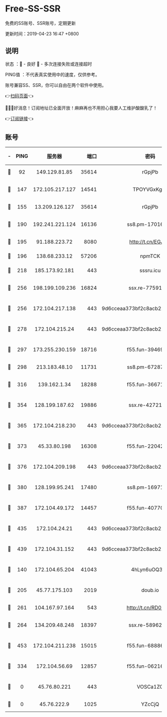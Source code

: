 # Free-SS-SSR

免费的SS账号、SSR账号，定期更新

更新时间：2019-04-23 16:47 +0800

## 说明

状态     ：🙂 - 良好 🙁 - 多次连接失败或连接超时

PING值   ：不代表真实使用中的速度，仅供参考。

账号兼容SS、SSR，你可以自由在两个软件中使用。

👉[扫码页面](https://liesauer.github.io/Free-SS-SSR/)👈

🎉🎉🎉好消息！订阅地址已全面开放！麻麻再也不用担心我要人工维护酸酸乳了！

👉[订阅链接](https://www.liesauer.net/yogurt/subscribe?ACCESS_TOKEN=DAYxR3mMaZAsaqUb)👈

## 账号

|-|PING|服务器|端口|密码|加密方式|区域|
|:----:|:----:|:-----:|-----:|:----:|:----:|:----:|
|🙂|92|149.129.81.85|35614|rGpjPb|rc4-md5|HK|
|🙂|147|172.105.217.127|14541|TPOYVGxKglpi|aes-256-cfb|JP|
|🙂|155|13.209.126.127|35614|rGpjPb|rc4-md5|KR|
|🙂|190|192.241.221.124|16136|ss8.pm-17016090|aes-256-cfb|US|
|🙂|195|91.188.223.72|8080|http://t.cn/EGJIyrl|rc4-md5|RU|
|🙂|196|138.68.233.12|57206|npmTCK|rc4-md5|US|
|🙂|218|185.173.92.181|443|sssru.icu|rc4-md5|RU|
|🙂|256|198.199.109.236|16824|ssx.re-77591360|aes-256-cfb|US|
|🙂|256|172.104.217.138|443|9d6cceaa373bf2c8acb22e60b6a58be6|aes-256-cfb|US|
|🙂|278|172.104.215.24|443|9d6cceaa373bf2c8acb22e60b6a58be6|aes-256-cfb|US|
|🙂|297|173.255.230.159|18716|f55.fun-39469519|aes-256-cfb|US|
|🙂|298|213.183.48.10|11731|ss8.pm-67287646|rc4-md5|RU|
|🙂|316|139.162.1.34|18288|f55.fun-36671353|aes-256-cfb|SG|
|🙂|354|128.199.187.62|19886|ssx.re-42721039|aes-256-cfb|SG|
|🙂|365|172.104.218.230|443|9d6cceaa373bf2c8acb22e60b6a58be6|aes-256-cfb|US|
|🙂|373|45.33.80.198|16308|f55.fun-22042256|aes-256-cfb|US|
|🙂|376|172.104.209.198|443|9d6cceaa373bf2c8acb22e60b6a58be6|aes-256-cfb|US|
|🙂|380|128.199.95.241|17480|ss8.pm-16971643|aes-256-cfb|SG|
|🙂|387|172.104.49.172|14457|f55.fun-40770290|aes-256-cfb|SG|
|🙂|435|172.104.24.21|443|9d6cceaa373bf2c8acb22e60b6a58be6|aes-256-cfb|US|
|🙂|439|172.104.31.152|443|9d6cceaa373bf2c8acb22e60b6a58be6|aes-256-cfb|US|
|🙂|140|172.104.65.204|41043|4hLyn6uOQ3hU|aes-256-cfb|JP|
|🙂|205|45.77.175.103|2019|doub.io|aes-128-ctr|SG|
|🙂|261|104.167.97.164|543|http://t.cn/RD0D7sx|rc4-md5|CA|
|🙂|264|134.209.48.248|18397|ssx.re-58962936|aes-256-cfb|US|
|🙂|453|172.104.211.238|15015|f55.fun-68886402|aes-256-cfb|US|
|🙁|334|172.104.56.69|12857|f55.fun-06216036|aes-256-cfb|SG|
|🙁|0|45.76.80.221|443|VOSCa1ZG|aes-256-cfb|DE|
|🙁|0|45.76.222.9|1025|YZcCjQ|rc4-md5|JP|
